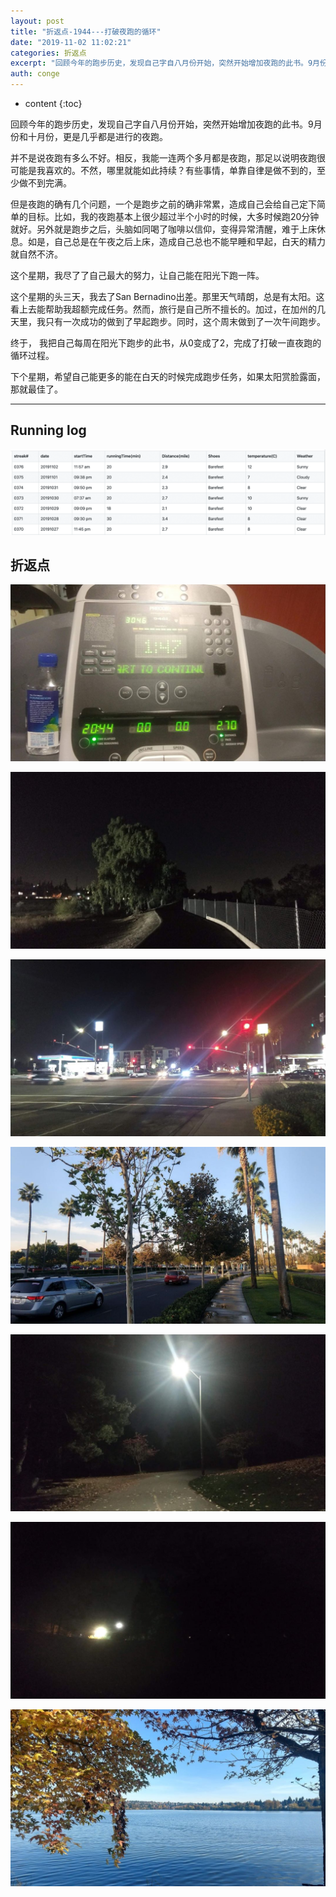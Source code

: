 ```yaml
---
layout: post
title: "折返点-1944---打破夜跑的循环"
date: "2019-11-02 11:02:21"
categories: 折返点
excerpt: "回顾今年的跑步历史，发现自己字自八月份开始，突然开始增加夜跑的此书。9月份和十月份，更是几乎都是进行的夜跑..."
auth: conge
---
```

* content
{:toc}

回顾今年的跑步历史，发现自己字自八月份开始，突然开始增加夜跑的此书。9月份和十月份，更是几乎都是进行的夜跑。

并不是说夜跑有多么不好。相反，我能一连两个多月都是夜跑，那足以说明夜跑很可能是我喜欢的。不然，哪里就能如此持续？有些事情，单靠自律是做不到的，至少做不到完满。

但是夜跑的确有几个问题，一个是跑步之前的确非常累，造成自己会给自己定下简单的目标。比如，我的夜跑基本上很少超过半个小时的时候，大多时候跑20分钟就好。另外就是跑步之后，头脑如同喝了咖啡以信仰，变得异常清醒，难于上床休息。如是，自己总是在午夜之后上床，造成自己总也不能早睡和早起，白天的精力就自然不济。

这个星期，我尽了了自己最大的努力，让自己能在阳光下跑一阵。

这个星期的头三天，我去了San Bernadino出差。那里天气晴朗，总是有太阳。这看上去能帮助我超额完成任务。然而，旅行是自己所不擅长的。加过，在加州的几天里，我只有一次成功的做到了早起跑步。同时，这个周末做到了一次午间跑步。

终于， 我把自己每周在阳光下跑步的此书，从0变成了2，完成了打破一直夜跑的循环过程。

下个星期，希望自己能更多的能在白天的时候完成跑步任务，如果太阳赏脸露面，那就最佳了。

-----

## Running log
![ Running log week 44， 2019](/assets/images/折返点/118382-4953ec7da5dc058f.png)


## 折返点

![20191027.jpg](/assets/images/折返点/118382-07dbc7bb04ecad2f.jpg)

![20191028.jpg](/assets/images/折返点/118382-a1a3f4b51595f4cc.jpg)

![20191029.jpg](/assets/images/折返点/118382-b721bb670d2f2678.jpg)

![20191030.jpg](/assets/images/折返点/118382-7a228ae973a4c92a.jpg)

![20191031.jpg](/assets/images/折返点/118382-2faeb32ac0e1927c.jpg)

![20191101.jpg](/assets/images/折返点/118382-1648b6c2cb0a643e.jpg)

![20191102.jpg](/assets/images/折返点/118382-219e74a462e57b56.jpg)
